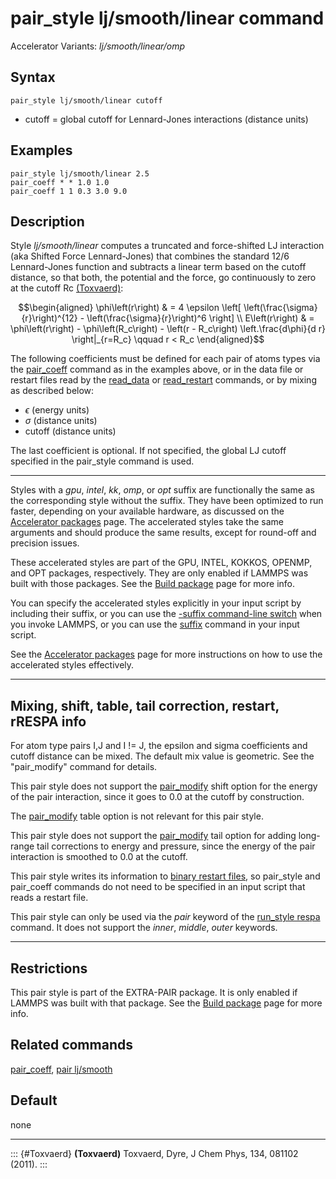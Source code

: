 # pair_style lj/smooth/linear command

Accelerator Variants: *lj/smooth/linear/omp*

## Syntax

``` LAMMPS
pair_style lj/smooth/linear cutoff
```

-   cutoff = global cutoff for Lennard-Jones interactions (distance
    units)

## Examples

``` LAMMPS
pair_style lj/smooth/linear 2.5
pair_coeff * * 1.0 1.0
pair_coeff 1 1 0.3 3.0 9.0
```

## Description

Style *lj/smooth/linear* computes a truncated and force-shifted LJ
interaction (aka Shifted Force Lennard-Jones) that combines the standard
12/6 Lennard-Jones function and subtracts a linear term based on the
cutoff distance, so that both, the potential and the force, go
continuously to zero at the cutoff Rc [(Toxvaerd)](Toxvaerd):

$$\begin{aligned}
\phi\left(r\right) & =  4 \epsilon \left[ \left(\frac{\sigma}{r}\right)^{12} -
                    \left(\frac{\sigma}{r}\right)^6 \right] \\
E\left(r\right) & =  \phi\left(r\right)  - \phi\left(R_c\right) - \left(r - R_c\right) \left.\frac{d\phi}{d r} \right|_{r=R_c}       \qquad r < R_c
\end{aligned}$$

The following coefficients must be defined for each pair of atoms types
via the [pair_coeff](pair_coeff) command as in the examples above, or in
the data file or restart files read by the [read_data](read_data) or
[read_restart](read_restart) commands, or by mixing as described below:

-   $\epsilon$ (energy units)
-   $\sigma$ (distance units)
-   cutoff (distance units)

The last coefficient is optional. If not specified, the global LJ cutoff
specified in the pair_style command is used.

------------------------------------------------------------------------

Styles with a *gpu*, *intel*, *kk*, *omp*, or *opt* suffix are
functionally the same as the corresponding style without the suffix.
They have been optimized to run faster, depending on your available
hardware, as discussed on the [Accelerator packages](Speed_packages)
page. The accelerated styles take the same arguments and should produce
the same results, except for round-off and precision issues.

These accelerated styles are part of the GPU, INTEL, KOKKOS, OPENMP, and
OPT packages, respectively. They are only enabled if LAMMPS was built
with those packages. See the [Build package](Build_package) page for
more info.

You can specify the accelerated styles explicitly in your input script
by including their suffix, or you can use the [-suffix command-line
switch](Run_options) when you invoke LAMMPS, or you can use the
[suffix](suffix) command in your input script.

See the [Accelerator packages](Speed_packages) page for more
instructions on how to use the accelerated styles effectively.

------------------------------------------------------------------------

## Mixing, shift, table, tail correction, restart, rRESPA info

For atom type pairs I,J and I != J, the epsilon and sigma coefficients
and cutoff distance can be mixed. The default mix value is geometric.
See the \"pair_modify\" command for details.

This pair style does not support the [pair_modify](pair_modify) shift
option for the energy of the pair interaction, since it goes to 0.0 at
the cutoff by construction.

The [pair_modify](pair_modify) table option is not relevant for this
pair style.

This pair style does not support the [pair_modify](pair_modify) tail
option for adding long-range tail corrections to energy and pressure,
since the energy of the pair interaction is smoothed to 0.0 at the
cutoff.

This pair style writes its information to [binary restart
files](restart), so pair_style and pair_coeff commands do not need to be
specified in an input script that reads a restart file.

This pair style can only be used via the *pair* keyword of the
[run_style respa](run_style) command. It does not support the *inner*,
*middle*, *outer* keywords.

------------------------------------------------------------------------

## Restrictions

This pair style is part of the EXTRA-PAIR package. It is only enabled if
LAMMPS was built with that package. See the [Build
package](Build_package) page for more info.

## Related commands

[pair_coeff](pair_coeff), [pair lj/smooth](pair_lj_smooth)

## Default

none

------------------------------------------------------------------------

::: {#Toxvaerd}
**(Toxvaerd)** Toxvaerd, Dyre, J Chem Phys, 134, 081102 (2011).
:::
